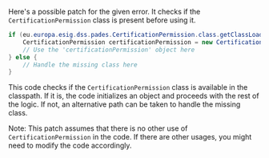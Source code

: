 Here's a possible patch for the given error. It checks if the `CertificationPermission` class is present before using it.

```java
if (eu.europa.esig.dss.pades.CertificationPermission.class.getClassLoader() != null) {
    CertificationPermission certificationPermission = new CertificationPermission();
    // Use the 'certificationPermission' object here
} else {
    // Handle the missing class here
}
```

This code checks if the `CertificationPermission` class is available in the classpath. If it is, the code initializes an object and proceeds with the rest of the logic. If not, an alternative path can be taken to handle the missing class.

Note: This patch assumes that there is no other use of `CertificationPermission` in the code. If there are other usages, you might need to modify the code accordingly.